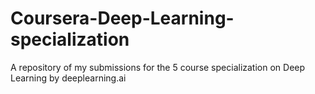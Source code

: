 # Coursera-Deep-Learning-specialization
A repository of my submissions for the 5 course specialization on Deep Learning by deeplearning.ai
